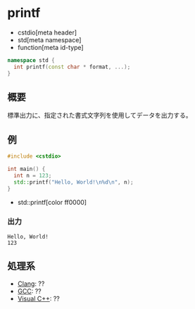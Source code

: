 # printf
* cstdio[meta header]
* std[meta namespace]
* function[meta id-type]

```cpp
namespace std {
  int printf(const char * format, ...);
}
```

## 概要
標準出力に、指定された書式文字列を使用してデータを出力する。

## 例
```cpp example
#include <cstdio>

int main() {
  int n = 123;
  std::printf("Hello, World!\n%d\n", n);
}
```
* std::printf[color ff0000]
### 出力
```
Hello, World!
123
```

## 処理系
- [Clang](/implementation.md#clang): ??
- [GCC](/implementation.md#gcc): ??
- [Visual C++](/implementation.md#visual_cpp): ??

